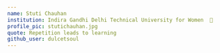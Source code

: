 ```yaml
---
name: Stuti Chauhan
institution: Indira Gandhi Delhi Technical University for Women  🚩 
profile_pic: stutichauhan.jpg
quote: Repetition leads to learning
github_user: dulcetsoul
---
```

